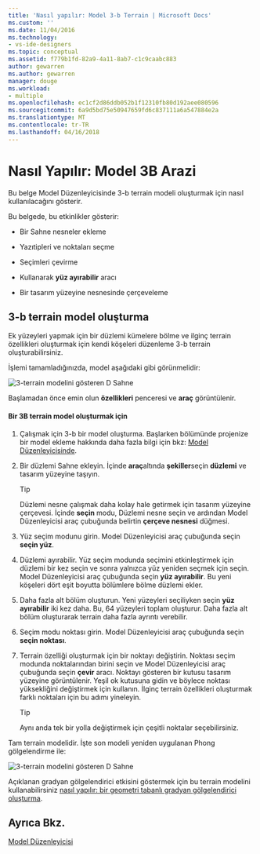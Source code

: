 ```yaml
---
title: 'Nasıl yapılır: Model 3-b Terrain | Microsoft Docs'
ms.custom: ''
ms.date: 11/04/2016
ms.technology:
- vs-ide-designers
ms.topic: conceptual
ms.assetid: f779b1fd-82a9-4a11-8ab7-c1c9caabc883
author: gewarren
ms.author: gewarren
manager: douge
ms.workload:
- multiple
ms.openlocfilehash: ec1cf2d86ddb052b1f12310fb80d192aee080596
ms.sourcegitcommit: 6a9d5bd75e50947659fd6c837111a6a547884e2a
ms.translationtype: MT
ms.contentlocale: tr-TR
ms.lasthandoff: 04/16/2018
---
```

# <a name="how-to-model-3-d-terrain"></a>Nasıl Yapılır: Model 3B Arazi
Bu belge Model Düzenleyicisinde 3-b terrain modeli oluşturmak için nasıl kullanılacağını gösterir.  
  
 Bu belgede, bu etkinlikler gösterir:  
  
-   Bir Sahne nesneler ekleme  
  
-   Yazıtipleri ve noktaları seçme  
  
-   Seçimleri çevirme  
  
-   Kullanarak **yüz ayırabilir** aracı  
  
-   Bir tasarım yüzeyine nesnesinde çerçeveleme  
  
## <a name="creating-a-3-d-terrain-model"></a>3-b terrain model oluşturma  
 Ek yüzeyleri yapmak için bir düzlemi kümelere bölme ve ilginç terrain özellikleri oluşturmak için kendi köşeleri düzenleme 3-b terrain oluşturabilirsiniz.  
  
 İşlemi tamamladığınızda, model aşağıdaki gibi görünmelidir:  
  
 ![3&#45;terrain modelini gösteren D Sahne](../designers/media/digit-terrain-model.png "basamaklı Terrain modeli")  
  
 Başlamadan önce emin olun **özellikleri** penceresi ve **araç** görüntülenir.  
  
#### <a name="to-create-a-3-d-terrain-model"></a>Bir 3B terrain model oluşturmak için  
  
1.  Çalışmak için 3-b bir model oluşturma. Başlarken bölümünde projenize bir model ekleme hakkında daha fazla bilgi için bkz: [Model Düzenleyicisinde](../designers/model-editor.md).  
  
2.  Bir düzlemi Sahne ekleyin. İçinde **araç**altında **şekiller**seçin **düzlemi** ve tasarım yüzeyine taşıyın.  
  
    > [!TIP]
    >  Düzlemi nesne çalışmak daha kolay hale getirmek için tasarım yüzeyine çerçevesi. İçinde **seçin** modu, Düzlemi nesne seçin ve ardından Model Düzenleyicisi araç çubuğunda belirtin **çerçeve nesnesi** düğmesi.  
  
3.  Yüz seçim modunu girin. Model Düzenleyicisi araç çubuğunda seçin **seçin yüz**.  
  
4.  Düzlemi ayırabilir. Yüz seçim modunda seçimini etkinleştirmek için düzlemi bir kez seçin ve sonra yalnızca yüz yeniden seçmek için seçin. Model Düzenleyicisi araç çubuğunda seçin **yüz ayırabilir**. Bu yeni köşeleri dört eşit boyutta bölümlere bölme düzlemi ekler.  
  
5.  Daha fazla alt bölüm oluşturun. Yeni yüzeyleri seçiliyken seçin **yüz ayırabilir** iki kez daha. Bu, 64 yüzeyleri toplam oluşturur. Daha fazla alt bölüm oluşturarak terrain daha fazla ayrıntı verebilir.  
  
6.  Seçim modu noktası girin. Model Düzenleyicisi araç çubuğunda seçin **seçin noktası**.  
  
7.  Terrain özelliği oluşturmak için bir noktayı değiştirin. Noktası seçim modunda noktalarından birini seçin ve Model Düzenleyicisi araç çubuğunda seçin **çevir** aracı. Noktayı gösteren bir kutusu tasarım yüzeyine görüntülenir. Yeşil ok kutusuna gidin ve böylece noktası yüksekliğini değiştirmek için kullanın. İlginç terrain özellikleri oluşturmak farklı noktaları için bu adımı yineleyin.  
  
    > [!TIP]
    >  Aynı anda tek bir yolla değiştirmek için çeşitli noktalar seçebilirsiniz.  
  
 Tam terrain modelidir. İşte son modeli yeniden uygulanan Phong gölgelendirme ile:  
  
 ![3&#45;terrain modelini gösteren D Sahne](../designers/media/digit-terrain-model.png "basamaklı Terrain modeli")  
  
 Açıklanan gradyan gölgelendirici etkisini göstermek için bu terrain modelini kullanabilirsiniz [nasıl yapılır: bir geometri tabanlı gradyan gölgelendirici oluşturma](../designers/how-to-create-a-geometry-based-gradient-shader.md).  
  
## <a name="see-also"></a>Ayrıca Bkz.  
 [Model Düzenleyicisi](../designers/model-editor.md)